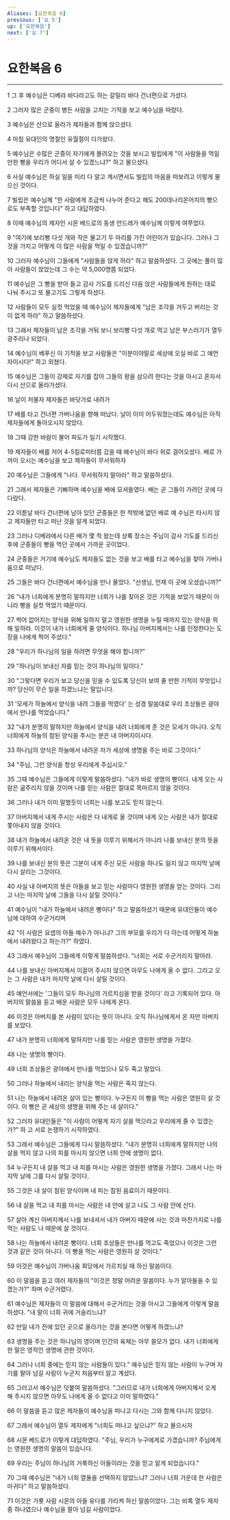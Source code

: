```yaml
---
Aliases: [요한복음 6]
previous: ['요 5']
up: ['요한복음']
next: ['요 7']
---
```

# 요한복음 6

***


1 그 후 예수님은 디베랴 바다라고도 하는 갈릴리 바다 건너편으로 가셨다. 

2 그러자 많은 군중이 병든 사람을 고치는 기적을 보고 예수님을 따랐다. 

3 예수님은 산으로 올라가 제자들과 함께 앉으셨다. 

4 마침 유대인의 명절인 유월절이 다가왔다. 

5 예수님은 수많은 군중이 자기에게 몰려오는 것을 보시고 빌립에게 "이 사람들을 먹일 만한 빵을 우리가 어디서 살 수 있겠느냐?" 하고 물으셨다. 

6 사실 예수님은 하실 일을 미리 다 알고 계시면서도 빌립의 마음을 떠보려고 이렇게 물으신 것이다. 

7 빌립은 예수님께 "한 사람에게 조금씩 나누어 준다고 해도 200데나리온어치의 빵으로도 부족할 것입니다" 하고 대답하였다. 

8 이때 예수님의 제자인 시몬 베드로의 동생 안드레가 예수님께 이렇게 여쭈었다. 

9 "여기에 보리빵 다섯 개와 작은 물고기 두 마리를 가진 어린이가 있습니다. 그러나 그것을 가지고 어떻게 이 많은 사람을 먹일 수 있겠습니까?" 

10 그러자 예수님이 그들에게 "사람들을 앉게 하라" 하고 말씀하셨다. 그 곳에는 풀이 많아 사람들이 앉았는데 그 수는 약 5,000명쯤 되었다. 

11 예수님은 그 빵을 받아 들고 감사 기도를 드리신 다음 앉은 사람들에게 원하는 대로 나눠 주시고 또 물고기도 그렇게 하셨다. 

12 사람들이 모두 실컷 먹었을 때 예수님이 제자들에게 "남은 조각을 거두고 버리는 것이 없게 하라" 하고 말씀하셨다. 

13 그래서 제자들이 남은 조각을 거둬 보니 보리빵 다섯 개로 먹고 남은 부스러기가 열두 광주리나 되었다. 

14 예수님이 베푸신 이 기적을 보고 사람들은 "이분이야말로 세상에 오실 바로 그 예언자이시다!" 하고 외쳤다. 

15 예수님은 그들이 강제로 자기를 잡아 그들의 왕을 삼으려 한다는 것을 아시고 혼자서 다시 산으로 올라가셨다. 

16 날이 저물자 제자들은 바닷가로 내려가 

17 배를 타고 건너편 가버나움을 향해 떠났다. 날이 이미 어두워졌는데도 예수님은 아직 제자들에게 돌아오시지 않았다. 

18 그때 강한 바람이 불어 파도가 일기 시작했다. 

19 제자들이 배를 저어 4-5킬로미터쯤 갔을 때 예수님이 바다 위로 걸어오셨다. 배로 가까이 오시는 예수님을 보고 제자들이 무서워하자 

20 예수님은 그들에게 "나다. 무서워하지 말아라" 하고 말씀하셨다. 

21 그래서 제자들은 기뻐하며 예수님을 배에 모셔들였다. 배는 곧 그들이 가려던 곳에 다다랐다. 

22 이튿날 바다 건너편에 남아 있던 군중들은 한 척밖에 없던 배로 예 수님은 타시지 않고 제자들만 타고 떠난 것을 알게 되었다. 

23 그러나 디베랴에서 다른 배가 몇 척 왔는데 상륙 장소는 주님이 감사 기도를 드리신 후에 군중들이 빵을 먹던 곳에서 가까운 곳이었다. 

24 군중들은 거기에 예수님도 제자들도 없는 것을 보고 배를 타고 예수님을 찾아 가버나움으로 떠났다. 

25 그들은 바다 건너편에서 예수님을 만나 물었다. "선생님, 언제 이 곳에 오셨습니까?" 

26 "내가 너희에게 분명히 말하지만 너희가 나를 찾아온 것은 기적을 보았기 때문이 아니라 빵을 실컷 먹었기 때문이다. 

27 썩어 없어지는 양식을 위해 일하지 말고 영원한 생명을 누릴 때까지 있는 양식을 위해 일하라. 이것이 내가 너희에게 줄 양식이다. 하나님 아버지께서는 나를 인정한다는 도장을 나에게 찍어 주셨다." 

28 "우리가 하나님의 일을 하려면 무엇을 해야 합니까?" 

29 "하나님이 보내신 자를 믿는 것이 하나님의 일이다." 

30 "그렇다면 우리가 보고 당신을 믿을 수 있도록 당신이 보여 줄 만한 기적이 무엇입니까? 당신이 무슨 일을 하겠느냐는 말입니다. 

31 '모세가 하늘에서 양식을 내려 그들을 먹였다' 는 성경 말씀대로 우리 조상들은 광야에서 만나를 먹었습니다." 

32 "내가 분명히 말하지만 하늘에서 양식을 내려 너희에게 준 것은 모세가 아니다. 오직 너희에게 하늘의 참된 양식을 주시는 분은 내 아버지이시다. 

33 하나님의 양식은 하늘에서 내려온 자가 세상에 생명을 주는 바로 그것이다." 

34 "주님, 그런 양식을 항상 우리에게 주십시오." 

35 그때 예수님은 그들에게 이렇게 말씀하셨다. "내가 바로 생명의 빵이다. 내게 오는 사람은 굶주리지 않을 것이며 나를 믿는 사람은 절대로 목마르지 않을 것이다. 

36 그러나 내가 이미 말했듯이 너희는 나를 보고도 믿지 않는다. 

37 아버지께서 내게 주시는 사람은 다 내게로 올 것이며 내게 오는 사람은 내가 절대로 쫓아내지 않을 것이다. 

38 내가 하늘에서 내려온 것은 내 뜻을 이루기 위해서가 아니라 나를 보내신 분의 뜻을 이루기 위해서이다. 

39 나를 보내신 분의 뜻은 그분이 내게 주신 모든 사람을 하나도 잃지 않고 마지막 날에 다시 살리는 그것이다. 

40 사실 내 아버지의 뜻은 아들을 보고 믿는 사람마다 영원한 생명을 얻는 것이다. 그리고 나는 마지막 날에 그들을 다시 살릴 것이다." 

41 예수님이 "내가 하늘에서 내려온 빵이다" 하고 말씀하셨기 때문에 유대인들이 예수님에 대하여 수군거리며 

42 "이 사람은 요셉의 아들 예수가 아니냐? 그의 부모를 우리가 다 아는데 어떻게 하늘에서 내려왔다고 하는가?" 하였다. 

43 그래서 예수님이 그들에게 이렇게 말씀하셨다. "너희는 서로 수군거리지 말아라. 

44 나를 보내신 아버지께서 이끌어 주시지 않으면 아무도 나에게 올 수 없다. 그리고 오는 그 사람은 내가 마지막 날에 다시 살릴 것이다. 

45 예언서에는 '그들이 모두 하나님의 가르치심을 받을 것이다' 라고 기록되어 있다. 아버지의 말씀을 듣고 배운 사람은 모두 나에게 온다. 

46 이것은 아버지를 본 사람이 있다는 뜻이 아니다. 오직 하나님에게서 온 자만 아버지를 보았다. 

47 내가 분명히 너희에게 말하지만 나를 믿는 사람은 영원한 생명을 가졌다. 

48 나는 생명의 빵이다. 

49 너희 조상들은 광야에서 만나를 먹었으나 모두 죽고 말았다. 

50 그러나 하늘에서 내리는 양식을 먹는 사람은 죽지 않는다. 

51 나는 하늘에서 내려온 살아 있는 빵이다. 누구든지 이 빵을 먹는 사람은 영원히 살 것이다. 이 빵은 곧 세상의 생명을 위해 주는 내 살이다." 

52 그러자 유대인들은 "이 사람이 어떻게 자기 살을 먹으라고 우리에게 줄 수 있겠는가?" 하 고 서로 논쟁하기 시작하였다. 

53 그래서 예수님은 그들에게 다시 말씀하셨다. "내가 분명히 너희에게 말하지만 나의 살을 먹지 않고 나의 피를 마시지 않으면 너희 안에 생명이 없다. 

54 누구든지 내 살을 먹고 내 피를 마시는 사람은 영원한 생명을 가졌다. 그래서 나는 마지막 날에 그를 다시 살릴 것이다. 

55 그것은 내 살이 참된 양식이며 내 피는 참된 음료이기 때문이다. 

56 내 살을 먹고 내 피를 마시는 사람은 내 안에 살고 나도 그 사람 안에 산다. 

57 살아 계신 아버지께서 나를 보내셔서 내가 아버지 때문에 사는 것과 마찬가지로 나를 먹는 사람도 나 때문에 살 것이다. 

58 나는 하늘에서 내려온 빵이다. 너희 조상들은 만나를 먹고도 죽었으나 이것은 그런 것과 같은 것이 아니다. 이 빵을 먹는 사람은 영원히 살 것이다." 

59 이것은 예수님이 가버나움 회당에서 가르치실 때 하신 말씀이다. 

60 이 말씀을 듣고 여러 제자들이 "이것은 정말 어려운 말씀이다. 누가 알아들을 수 있겠는가?" 하며 수군거렸다. 

61 예수님은 제자들이 이 말씀에 대해서 수군거리는 것을 아시고 그들에게 이렇게 말씀하셨다. "내 말이 너희 귀에 거슬리느냐? 

62 만일 내가 전에 있던 곳으로 올라가는 것을 본다면 어떻게 하겠느냐? 

63 생명을 주는 것은 하나님의 영이며 인간의 육체는 아무 쓸모가 없다. 내가 너희에게 한 말은 영적인 생명에 관한 것이다. 

64 그러나 너희 중에는 믿지 않는 사람들이 있다." 예수님은 믿지 않는 사람이 누구며 자기를 팔아 넘길 사람이 누군지 처음부터 알고 계셨다. 

65 그러고서 예수님은 덧붙여 말씀하셨다. "그러므로 내가 너희에게 아버지께서 오게 해 주시지 않으면 아무도 나에게 올 수 없다고 이미 말하였다." 

66 이 말씀을 듣고 많은 제자들이 예수님을 떠나고 다시는 그와 함께 다니지 않았다. 

67 그래서 예수님이 열두 제자에게 "너희도 떠나고 싶으냐?" 하고 물으시자 

68 시몬 베드로가 이렇게 대답하였다. "주님, 우리가 누구에게로 가겠습니까? 주님에게는 영원한 생명의 말씀이 있습니다. 

69 우리는 주님이 하나님의 거룩하신 아들이라는 것을 믿고 알게 되었습니다." 

70 그때 예수님은 "내가 너희 열둘을 선택하지 않았느냐? 그러나 너희 가운데 한 사람은 마귀다" 하고 말씀하셨다. 

71 이것은 가룟 사람 시몬의 아들 유다를 가리켜 하신 말씀이었다. 그는 비록 열두 제자 중 하나였으나 예수님을 팔아 넘길 사람이었다.
